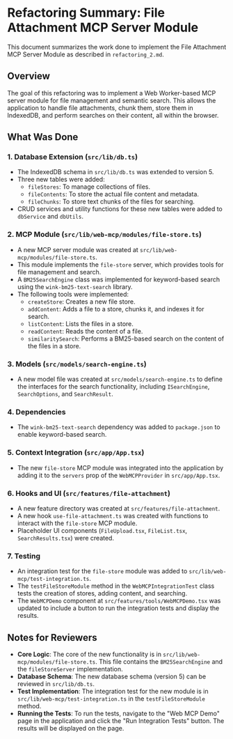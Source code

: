 # Refactoring Summary: File Attachment MCP Server Module

This document summarizes the work done to implement the File Attachment MCP Server Module as described in `refactoring_2.md`.

## Overview

The goal of this refactoring was to implement a Web Worker-based MCP server module for file management and semantic search. This allows the application to handle file attachments, chunk them, store them in IndexedDB, and perform searches on their content, all within the browser.

## What Was Done

### 1. Database Extension (`src/lib/db.ts`)

- The IndexedDB schema in `src/lib/db.ts` was extended to version 5.
- Three new tables were added:
  - `fileStores`: To manage collections of files.
  - `fileContents`: To store the actual file content and metadata.
  - `fileChunks`: To store text chunks of the files for searching.
- CRUD services and utility functions for these new tables were added to `dbService` and `dbUtils`.

### 2. MCP Module (`src/lib/web-mcp/modules/file-store.ts`)

- A new MCP server module was created at `src/lib/web-mcp/modules/file-store.ts`.
- This module implements the `file-store` server, which provides tools for file management and search.
- A `BM25SearchEngine` class was implemented for keyword-based search using the `wink-bm25-text-search` library.
- The following tools were implemented:
  - `createStore`: Creates a new file store.
  - `addContent`: Adds a file to a store, chunks it, and indexes it for search.
  - `listContent`: Lists the files in a store.
  - `readContent`: Reads the content of a file.
  - `similaritySearch`: Performs a BM25-based search on the content of the files in a store.

### 3. Models (`src/models/search-engine.ts`)

- A new model file was created at `src/models/search-engine.ts` to define the interfaces for the search functionality, including `ISearchEngine`, `SearchOptions`, and `SearchResult`.

### 4. Dependencies

- The `wink-bm25-text-search` dependency was added to `package.json` to enable keyword-based search.

### 5. Context Integration (`src/app/App.tsx`)

- The new `file-store` MCP module was integrated into the application by adding it to the `servers` prop of the `WebMCPProvider` in `src/app/App.tsx`.

### 6. Hooks and UI (`src/features/file-attachment`)

- A new feature directory was created at `src/features/file-attachment`.
- A new hook `use-file-attachment.ts` was created with functions to interact with the `file-store` MCP module.
- Placeholder UI components (`FileUpload.tsx`, `FileList.tsx`, `SearchResults.tsx`) were created.

### 7. Testing

- An integration test for the `file-store` module was added to `src/lib/web-mcp/test-integration.ts`.
- The `testFileStoreModule` method in the `WebMCPIntegrationTest` class tests the creation of stores, adding content, and searching.
- The `WebMCPDemo` component at `src/features/tools/WebMCPDemo.tsx` was updated to include a button to run the integration tests and display the results.

## Notes for Reviewers

- **Core Logic**: The core of the new functionality is in `src/lib/web-mcp/modules/file-store.ts`. This file contains the `BM25SearchEngine` and the `fileStoreServer` implementation.
- **Database Schema**: The new database schema (version 5) can be reviewed in `src/lib/db.ts`.
- **Test Implementation**: The integration test for the new module is in `src/lib/web-mcp/test-integration.ts` in the `testFileStoreModule` method.
- **Running the Tests**: To run the tests, navigate to the "Web MCP Demo" page in the application and click the "Run Integration Tests" button. The results will be displayed on the page.
